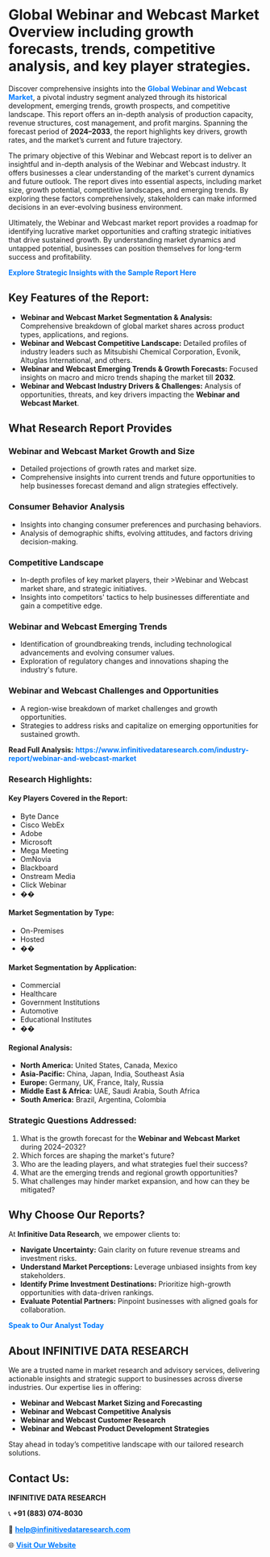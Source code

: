<h1>Global Webinar and Webcast Market Overview including growth forecasts, trends, competitive analysis, and key player strategies.</h1>
<p>
Discover comprehensive insights into the 
<a href="https://www.infinitivedataresearch.com/industry-report/webinar-and-webcast-market" rel="dofollow" style="color: #007BFF; text-decoration: none;"><strong>Global Webinar and Webcast Market</strong></a>, a pivotal industry segment analyzed through its historical development, emerging trends, growth prospects, and competitive landscape. This report offers an in-depth analysis of production capacity, revenue structures, cost management, and profit margins. Spanning the forecast period of <strong>2024–2033</strong>, the report highlights key drivers, growth rates, and the market’s current and future trajectory.
</p>
<p>
The primary objective of this Webinar and Webcast report is to deliver an insightful and in-depth analysis of the Webinar and Webcast industry. It offers businesses a clear understanding of the market's current dynamics and future outlook. The report dives into essential aspects, including market size, growth potential, competitive landscapes, and emerging trends. By exploring these factors comprehensively, stakeholders can make informed decisions in an ever-evolving business environment.
</p>
<p>
Ultimately, the Webinar and Webcast market report provides a roadmap for identifying lucrative market opportunities and crafting strategic initiatives that drive sustained growth. By understanding market dynamics and untapped potential, businesses can position themselves for long-term success and profitability.
</p>
<p>
<a href="https://www.infinitivedataresearch.com/request-sample/reportId=104834" style="color: #007BFF; text-decoration: none;"><strong>Explore Strategic Insights with the Sample Report Here</strong></a>
</p>

<h2>Key Features of the Report:</h2>
<ul>
<li><strong>Webinar and Webcast Market Segmentation & Analysis:</strong> Comprehensive breakdown of global market shares across product types, applications, and regions.</li>
<li><strong>Webinar and Webcast Competitive Landscape:</strong> Detailed profiles of industry leaders such as Mitsubishi Chemical Corporation, Evonik, Altuglas International, and others.</li>
<li><strong>Webinar and Webcast Emerging Trends & Growth Forecasts:</strong> Focused insights on macro and micro trends shaping the market till <strong>2032</strong>.</li>
<li><strong>Webinar and Webcast Industry Drivers & Challenges:</strong> Analysis of opportunities, threats, and key drivers impacting the <strong>Webinar and Webcast Market</strong>.</li>
</ul>

<h2>What Research Report Provides</h2>
<h3>Webinar and Webcast Market Growth and Size</h3>
<ul>
<li>Detailed projections of growth rates and market size.</li>
<li>Comprehensive insights into current trends and future opportunities to help businesses forecast demand and align strategies effectively.</li>
</ul>

<h3>Consumer Behavior Analysis</h3>
<ul>
<li>Insights into changing consumer preferences and purchasing behaviors.</li>
<li>Analysis of demographic shifts, evolving attitudes, and factors driving decision-making.</li>
</ul>

<h3>Competitive Landscape</h3>
<ul>
<li>In-depth profiles of key market players, their >Webinar and Webcast market share, and strategic initiatives.</li>
<li>Insights into competitors' tactics to help businesses differentiate and gain a competitive edge.</li>
</ul>

<h3>Webinar and Webcast Emerging Trends</h3>
<ul>
<li>Identification of groundbreaking trends, including technological advancements and evolving consumer values.</li>
<li>Exploration of regulatory changes and innovations shaping the industry's future.</li>
</ul>

<h3>Webinar and Webcast Challenges and Opportunities</h3>
<ul>
<li>A region-wise breakdown of market challenges and growth opportunities.</li>
<li>Strategies to address risks and capitalize on emerging opportunities for sustained growth.</li>
</ul>
<p><strong>Read Full Analysis:</strong> <a href="https://www.infinitivedataresearch.com/industry-report/webinar-and-webcast-market" rel="dofollow" style="color: #007BFF; text-decoration: none;"><strong>https://www.infinitivedataresearch.com/industry-report/webinar-and-webcast-market</strong></a></p>
<h3>Research Highlights:</h3>
<h4>Key Players Covered in the Report:</h4>
<ul><li>Byte Dance</li><li>Cisco WebEx</li><li>Adobe</li><li>Microsoft</li><li>Mega Meeting</li><li>OmNovia</li><li>Blackboard</li><li>Onstream Media</li><li>Click Webinar</li><li>��</li></ul>
<h4>Market Segmentation by Type:</h4>
<ul><li>On-Premises</li><li>Hosted</li><li>��</li></ul>
<h4>Market Segmentation by Application:</h4>
<ul><li>Commercial</li><li>Healthcare</li><li>Government Institutions</li><li>Automotive</li><li>Educational Institutes</li><li>��</li></ul>

<h4>Regional Analysis:</h4>
<ul>
<li><strong>North America:</strong> United States, Canada, Mexico</li>
<li><strong>Asia-Pacific:</strong> China, Japan, India, Southeast Asia</li>
<li><strong>Europe:</strong> Germany, UK, France, Italy, Russia</li>
<li><strong>Middle East & Africa:</strong> UAE, Saudi Arabia, South Africa</li>
<li><strong>South America:</strong> Brazil, Argentina, Colombia</li>
</ul>

<h3>Strategic Questions Addressed:</h3>
<ol>
<li>What is the growth forecast for the <strong>Webinar and Webcast Market</strong> during 2024–2032?</li>
<li>Which forces are shaping the market's future?</li>
<li>Who are the leading players, and what strategies fuel their success?</li>
<li>What are the emerging trends and regional growth opportunities?</li>
<li>What challenges may hinder market expansion, and how can they be mitigated?</li>
</ol>

<h2>Why Choose Our Reports?</h2>
<p>At <strong>Infinitive Data Research</strong>, we empower clients to:</p>
<ul>
<li><strong>Navigate Uncertainty:</strong> Gain clarity on future revenue streams and investment risks.</li>
<li><strong>Understand Market Perceptions:</strong> Leverage unbiased insights from key stakeholders.</li>
<li><strong>Identify Prime Investment Destinations:</strong> Prioritize high-growth opportunities with data-driven rankings.</li>
<li><strong>Evaluate Potential Partners:</strong> Pinpoint businesses with aligned goals for collaboration.</li>
</ul>
<p><a href="https://www.infinitivedataresearch.com/industry-report/webinar-and-webcast-market" rel="dofollow" style="color: #007BFF; text-decoration: none;"><strong>Speak to Our Analyst Today</strong></a></p>

<h2>About INFINITIVE DATA RESEARCH</h2>
<p>We are a trusted name in market research and advisory services, delivering actionable insights and strategic support to businesses across diverse industries. Our expertise lies in offering:</p>
<ul>
<li><strong>Webinar and Webcast Market Sizing and Forecasting</strong></li>
<li><strong>Webinar and Webcast Competitive Analysis</strong></li>
<li><strong>Webinar and Webcast Customer Research</strong></li>
<li><strong>Webinar and Webcast Product Development Strategies</strong></li>
</ul>
<p>Stay ahead in today’s competitive landscape with our tailored research solutions.</p>

<h2>Contact Us:</h2>
<p><strong>INFINITIVE DATA RESEARCH</strong></p>
<p>📞 <strong>+91 (883) 074-8030</strong></p>
<p>📧 <strong><a href="mailto:help@infinitivedataresearch.com" style="color: #007BFF;">help@infinitivedataresearch.com</a></strong></p>
<p>🌐 <strong><a href="https://www.infinitivedataresearch.com" rel="dofollow" style="color: #007BFF;">Visit Our Website</a></strong></p>